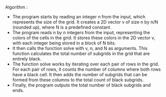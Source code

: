 Algorithm : 
* The program starts by reading an integer n from the input, which represents the size of the grid. It creates a 2D vector v of size n by n/N (rounded up), where N is a predefined constant.
* The program reads n by n integers from the input, representing the colors of the cells in the grid. It stores these colors in the 2D vector v, with each integer being stored in a block of N bits.
* It then calls the function solve with v, n, and N as arguments. This function calculates the total number of subgrids in the grid that are entirely black.
* The function solve works by iterating over each pair of rows in the grid. For each pair of rows, it counts the number of columns where both rows have a black cell. It then adds the number of subgrids that can be formed from these columns to the total count of black subgrids.
* Finally, the program outputs the total number of black subgrids and ends.